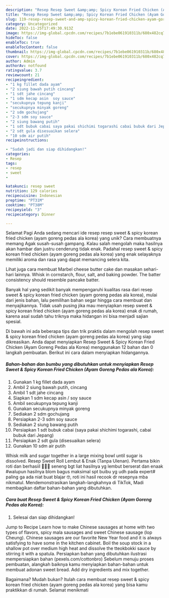 ```yaml
---
description: "Resep Resep Sweet &amp;amp; Spicy Korean Fried Chicken (Ayam Goreng Pedas ala Korea) yang Enak, Enak"
title: "Resep Resep Sweet &amp;amp; Spicy Korean Fried Chicken (Ayam Goreng Pedas ala Korea) yang Enak, Enak"
slug: 119-resep-resep-sweet-and-amp-spicy-korean-fried-chicken-ayam-goreng-pedas-ala-korea-yang-enak-enak
category: Uncategorized
date: 2022-11-25T17:49:30.913Z
image: https://img-global.cpcdn.com/recipes/7b1ebe061910311b/680x482cq70/resep-sweet-spicy-korean-fried-chicken-ayam-goreng-pedas-ala-korea-foto-resep-utama.jpg
hideToc: false
enableToc: true
enableTocContent: false
thumbnail: https://img-global.cpcdn.com/recipes/7b1ebe061910311b/680x482cq70/resep-sweet-spicy-korean-fried-chicken-ayam-goreng-pedas-ala-korea-foto-resep-utama.jpg
cover: https://img-global.cpcdn.com/recipes/7b1ebe061910311b/680x482cq70/resep-sweet-spicy-korean-fried-chicken-ayam-goreng-pedas-ala-korea-foto-resep-utama.jpg
author: Admin
authorAv: notfound
ratingvalue: 3.7
reviewcount: 21
recipeingredient:
- "1 kg fillet dada ayam"
- "2 siung bawah putih cincang"
- "1 sdt jahe cincang"
- "1 sdm kecap asin  soy sauce"
- "secukupnya tepung kanji"
- "secukupnya minyak goreng"
- "2 sdm gochujang"
- "2-3 sdm soy sauce"
- "2 siung bawang putih"
- "1 sdt bubuk cabai saya pakai shichimi togarashi cabai bubuk dari Jepang"
- "2 sdt gula disesuaikan selera"
- "10 sdm air putih"
recipeinstructions:

- "Sudah jadi dan siap dihidangkan!"
categories:
- Resep
tags:
- resep
- sweet
- 

katakunci: resep sweet  
nutrition: 129 calories
recipecuisine: Indonesian
preptime: "PT31M"
cooktime: "PT38M"
recipeyield: "3"
recipecategory: Dinner

---
```



Selamat Pagi Anda sedang mencari ide resep resep sweet &amp; spicy korean fried chicken (ayam goreng pedas ala korea) yang unik? Cara membuatnya memang Agak susah-susah gampang. Kalau salah mengolah maka hasilnya akan hambar dan justru cenderung tidak enak. Padahal resep sweet &amp; spicy korean fried chicken (ayam goreng pedas ala korea) yang enak selayaknya memiliki aroma dan rasa yang dapat memancing selera kita.


Lihat juga cara membuat Marbel cheese butter cake dan masakan sehari-hari lainnya. Whisk in cornstarch, flour, salt, and baking powder. The batter consistency should resemble pancake batter.

Banyak hal yang sedikit banyak mempengaruhi kualitas rasa dari resep sweet &amp; spicy korean fried chicken (ayam goreng pedas ala korea), mulai dari jenis bahan, lalu pemilihan bahan segar hingga cara membuat dan menyajikannya. Tidak usah pusing jika mau menyiapkan resep sweet &amp; spicy korean fried chicken (ayam goreng pedas ala korea) enak di rumah, karena asal sudah tahu triknya maka hidangan ini bisa menjadi sajian spesial.


Di bawah ini ada beberapa tips dan trik praktis dalam mengolah resep sweet &amp; spicy korean fried chicken (ayam goreng pedas ala korea) yang siap dikreasikan. Anda dapat menyiapkan Resep Sweet &amp; Spicy Korean Fried Chicken (Ayam Goreng Pedas ala Korea) menggunakan 12 bahan dan 0 langkah pembuatan. Berikut ini cara dalam menyiapkan hidangannya.

<!--inarticleads1-->

##### Bahan-bahan dan bumbu yang dibutuhkan untuk menyiapkan Resep Sweet &amp; Spicy Korean Fried Chicken (Ayam Goreng Pedas ala Korea):

1. Gunakan 1 kg fillet dada ayam
1. Ambil 2 siung bawah putih, cincang
1. Ambil 1 sdt jahe cincang
1. Siapkan 1 sdm kecap asin / soy sauce
1. Ambil secukupnya tepung kanji
1. Gunakan secukupnya minyak goreng
1. Sediakan 2 sdm gochujang
1. Persiapkan 2-3 sdm soy sauce
1. Sediakan 2 siung bawang putih
1. Persiapkan 1 sdt bubuk cabai (saya pakai shichimi togarashi, cabai bubuk dari Jepang)
1. Persiapkan 2 sdt gula (disesuaikan selera)
1. Gunakan 10 sdm air putih


Whisk milk and sugar together in a large mixing bowl until sugar is dissolved. Resep Sweet Roll Lembut &amp; Enak (Tanpa Ulenan). Pertama bikin roti dan berhasiil 🤗🤗🤗 seneng bgt liat hasilnya yg lembut berserat dan enaak #walupun hasilnya blom bagus maksimal spt buibu yg udh pada expert# paling ga ada niat buat blajar 🤓, roti ini hasil recook dr resepnya mba nikmatul. Mendemonstrasikan langkah-langkahnya di TikTok, Madi membagikan daftar bahan-bahan yang dibutuhkan. 

<!--inarticleads2-->

##### Cara buat Resep Sweet &amp; Spicy Korean Fried Chicken (Ayam Goreng Pedas ala Korea):


1. Selesai dan siap dihidangkan!

Jump to Recipe Learn how to make Chinese sausages at home with two types of flavors, spicy mala sausages and sweet Chinese sausage (lop Cheung). Chinese sausages are our favorite New Year food and it is always satisfying to have some in the kitchen cabinet. Boil the soup stock in a shallow pot over medium high heat and dissolve the tteokbokki sauce by stirring it with a spatula. Persiapkan bahan yang dibutuhkan ilustrasi mempersiapkan bahan (pexels.com/cottonbro) Sebelum menuju proses pembuatan, alangkah baiknya kamu menyiapkan bahan-bahan untuk membuat adonan sweet bread. Add dry ingredients and mix together. 

Bagaimana? Mudah bukan? Itulah cara membuat resep sweet &amp; spicy korean fried chicken (ayam goreng pedas ala korea) yang bisa kamu praktikkan di rumah. Selamat menikmati
